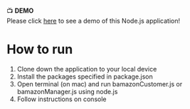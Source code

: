 :tv: **DEMO**  
Please click [here](https://youtu.be/jGRjsO4kqg4) to see a demo of this Node.js application!

# How to run
1. Clone down the application to your local device
2. Install the packages specified in package.json
3. Open terminal (on mac) and run bamazonCustomer.js or bamazonManager.js using node.js
4. Follow instructions on console